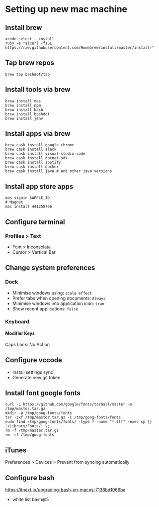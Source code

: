 # Setting up new mac machine

## Install brew

```shell
xcode-select —-install
ruby -e "$(curl -fsSL https://raw.githubusercontent.com/Homebrew/install/master/install)"
```

## Tap brew repos

```shell
brew tap bashdot/tap
```

## Install tools via brew

```shell
brew install mas
brew install npm
brew install bash
brew install bashdot
brew install jenv
```

## Install apps via brew

```shell
brew cask install google-chrome
brew cask install slack
brew cask install visual-studio-code
brew cask install dotnet-sdk
brew cask install spotify
brew cask install docker
brew cask install java # and other java versions
```

## Install app store apps

```shell
mas signin $APPLE_ID
# Magnet
mas install 441258766
```

<!-- Handled by dotfiles
## Configure prompt
```shell
# curl -o ~/.bash.prompt -L https://gist.github.com/Amaranthos/b0255bdcb6d21db65f9ce29eb404d2cc/raw/.bash.prompt
# echo -e '\nsource ~/.bash.prompt' >> ~/.bash_profile && source ~/.bash_profile
``` -->

## Configure terminal

### Profiles > Text

- Font > Inconsolata
- Cursor > Vertical Bar

## Change system preferences

### Dock

- Minimise windows using: `scale effect`
- Prefer tabs when opening documents: `Always`
- Minimise windows into application icon: `true`
- Show recent applications: `false`

### Keyboard

#### Modifier Keys

Caps Lock: No Action

## Configure vccode

- Install settings sync`
- Generate new git token

<!-- Managed by dotfiles
## Configure git
```shell
# git config --global core.editor "code -w"
# git config --global user.name "Joshua Hodkinson"
# git config --global user.email $USER_EMAIL
# curl -o ~/.gitconfig.aliases -L https://gist.github.com/Amaranthos/690df1f6b75e6c0f5ce41609080e95d2/raw/.gitconfig.aliases
# git config --global include.path "~/.gitconfig.aliases"
# curl -o ~/.git-completion.bash -L https://raw.githubusercontent.com/git/git/master/contrib/completion/git-completion.bash
# echo -e '\ntest -f ~/.git-completion.bash && . $_' >> ~/.bash_profile && source ~/.bash_profile
``` -->

## Install font google fonts

```shell
curl -L https://github.com/google/fonts/tarball/master -o /tmp/master.tar.gz
mkdir -p /tmp/goog-fonts/fonts
tar -zxf /tmp/master.tar.gz -C /tmp/goog-fonts/fonts
sudo find /tmp/goog-fonts/fonts/ -type f -name "*.ttf" -exec cp {} '/Library/Fonts/' \;
rm -f /tmp/master.tar.gz
rm -rf /tmp/goog-fonts
```

## iTunes

Preferences > Devices > Prevent from syncing automatically

## Configure bash

https://itnext.io/upgrading-bash-on-macos-7138bd1066ba

- white list bash@5
